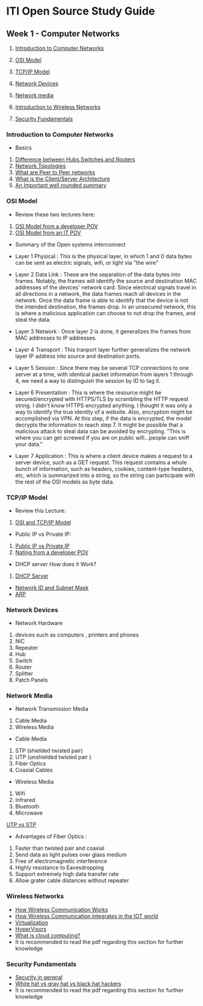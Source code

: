 # ITI Open Source Study Guide
## Week 1 - Computer Networks
1) [Introduction to Computer Networks](#introduction-to-computer-networks)

2) [OSI Model](#osi-model)
3) [TCP/IP Model](#tcp/ip-model)
5) [Network Devices](#network-devices)
6) [Network media](#network-media)
7) [Introduction to Wireless Networks](#wireless-networks)
8) [Security Fundamentals](#security-fundamentals) 


### Introduction to Computer Networks
* Basics
1) [Difference between Hubs,Switches,and Routers](https://medium.com/@fiberstoreorenda/do-you-know-the-difference-between-hub-switch-router-b74c2e8a8143#:~:text=A%20hub%20works%20on%20the,link%20layer%20(Layer%202).&text=A%20switch%20can%20join%20multiple,target%20of%20the%20forwarding%20data.) 
2) [Network Topologies](https://www.dnsstuff.com/what-is-network-topology)
3) [What are Peer to Peer networks](https://www.indeed.com/career-advice/career-development/what-is-a-peer-to-peer-network)
4) [What is the Client/Server Architecture](https://medium.com/@anirudh.rajmohan/client-server-architecture-1bbaf457876a)
5) [An Important well rounded summary](https://medium.com/@computerscienceengineering/basics-of-computer-networking-6c7b961f4e14)

### OSI Model
* Review these two lectures here: 
1) [OSI Model from a developer POV](https://www.youtube.com/watch?v=7IS7gigunyI)
2) [OSI Model from an IT POV](https://www.youtube.com/watch?v=HEEnLZV2wGI)
* Summary of the Open systems interconnect
+ Layer 1 Physical :
This is the physical layer, in which 1 and 0 data bytes can be sent as electric signals, wifi, or light via "the wire"

+ Layer 2 Data Link :
These are the separation of the data bytes into frames.
Notably, the frames will identify the source and destination MAC addresses of the devices' network card.
Since electrical signals travel in all directions in a network, the data frames reach all devices in the network.
Once the data frame is able to identify that the device is not the intended destination, the frames drop.
In an unsecured network, this is where a malicious application can choose to not drop the frames, and steal the data.

+ Layer 3 Network :
Once layer 2 is done, it generalizes the frames from MAC addresses to IP addresses.

+ Layer 4 Transport :
This tranport layer further generalizes the network layer IP address into source and destination ports.

+ Layer 5 Session :
Since there may be several TCP connections to one server at a time, with identical packet information from layers 1 through 4, we need a way to distinguish the session by ID to tag it.

+ Layer 6 Presentation :
This is where the resource might be secured/encrypted with HTTPS/TLS by scrambling the HTTP request string.
I didn't know HTTPS encrypted anything. I thought it was only a way to identify the true identity of a website.
Also, encryption might be accomplished via VPN.
At this step, if the data is encrypted, the model decrypts the information to reach step 7.
It might be possible that a malicious attack to steal data can be avoided by encrypting.
"This is where you can get screwed if you are on public wifi...people can sniff your data."

+ Layer 7 Application :
This is where a client device makes a request to a server device, such as a GET request.
This request contains a whole bunch of information, such as headers, cookies, content-type headers, etc, which is summarized into a string, so the string can participate with the rest of the OSI models as byte data.

### TCP/IP Model
+ Review this Lecture:
1) [OSI and TCP/IP Model](https://www.youtube.com/watch?v=3b_TAYtzuho)

* Public IP vs Private IP:
1) [Public IP vs Private IP](https://www.youtube.com/watch?v=92b-jjBURkw
)
2) [Nating from a developer POV](https://www.youtube.com/watch?v=RG97rvw1eUo)

* DHCP server How does it Work?
1) [DHCP Server](https://www.youtube.com/watch?v=jrzYLt7qclI&t=341s)

* [Network ID and Subnet Mask](https://www.youtube.com/watch?v=XQ3T14SIlV4)
* [ARP](https://www.youtube.com/watch?v=mqWEWye-8m8)

### Network Devices
* Network Hardware
1) devices such as computers , printers and phones
2) NIC
3) Repeater
4) Hub
5) Switch
6) Router
7) Splitter
8) Patch Panels

### Network Media
* Network Transmission Media
1) Cable Media
2) Wireless Media
* Cable Media
1) STP (shielded twisted pair)
2) UTP (unshielded twisted pair )
3) Fiber Optics
4) Coaxial Cables
* Wireless Media
1) Wifi
2) Infrared
3) Bluetooth
4) Microwave

[UTP vs STP ](https://medium.com/@julydd/stp-vs-utp-which-one-is-better-96e6fc612afa)
* Advantages of Fiber Optics :
1) Faster than twisted pair and coaxial
2) Send data as light pulses over glass medium
3) Free of electromagnetic interference
3) Highly resistance to Eavesdropping
4) Support extremely high data transfer rate
5) Allow grater cable distances without repeater

### Wireless Networks
* [How Wireless Communication Works](https://medium.com/science-journal/how-wireless-communication-works-a839fc5d41f7)
* [How Wireless Communication integrates in the IOT world](https://medium.com/@hardymunjal/communication-wireless-protocols-in-iot-7da097ebbe96)
* [Virtualization](https://www.redhat.com/en/topics/virtualization/what-is-virtualization)
* [HyperVisors](https://www.redhat.com/en/topics/virtualization/what-is-a-hypervisor)
* [What is cloud computing?](https://azure.microsoft.com/en-us/overview/what-is-cloud-computing/#cloud-deployment-types)
* It is recommended to read the pdf regarding this section for further knowledge

### Security Fundamentals
* [Security in general](https://www.redhat.com/en/topics/security)
* [White hat vs gray hat vs black hat hackers](https://medium.com/@SravanCynixit/whats-the-difference-between-white-hat-gray-hat-and-black-hat-hacking-25a013878a3f)
*  It is recommended to read the pdf regarding this section for further knowledge


